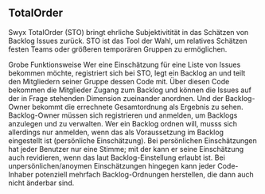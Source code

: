 ## TotalOrder

Swyx TotalOrder (STO) bringt ehrliche Subjektivitität in das Schätzen von Backlog Issues zurück.
STO ist das Tool der Wahl, um relatives Schätzen festen Teams oder größeren temporären Gruppen zu ermöglichen.


Grobe Funktionsweise
Wer eine Einschätzung für eine Liste von Issues bekommen möchte, registriert sich bei STO, legt ein Backlog an und teilt den Mitgliedern seiner Gruppe dessen Code mit. 
Über diesen Code bekommen die Mitglieder Zugang zum Backlog und können die Issues auf der in Frage stehenden Dimension zueinander anordnen. 
Und der Backlog-Owner bekommt die errechnete Gesamtordnung als Ergebnis zu sehen.
Backlog-Owner müssen sich registrieren und anmelden, um Backlogs anzulegen und zu verwalten.
Wer ein Backlog ordnen will, musss sich allerdings nur anmelden, wenn das als Voraussetzung im Backlog eingestellt ist (persönliche Einschätzung).
Bei persönlichen Einschätzungen hat jeder Benutzer nur eine Stimme; mit der kann er seine Einschätzung auch revidieren, wenn das laut Backlog-Einstellung erlaubt ist.
Bei unpersönlichen/anoymen Einschätzungen hingegen kann jeder Code-Inhaber potenziell mehrfach Backlog-Ordnungen herstellen, die dann auch nicht änderbar sind.